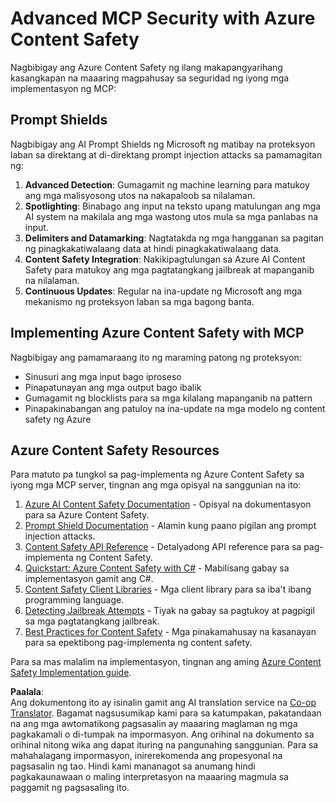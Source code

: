 <!--
CO_OP_TRANSLATOR_METADATA:
{
  "original_hash": "f5300fd1b5e84520d500b2a8f568a1d8",
  "translation_date": "2025-07-17T08:57:04+00:00",
  "source_file": "02-Security/azure-content-safety.md",
  "language_code": "tl"
}
-->
# Advanced MCP Security with Azure Content Safety

Nagbibigay ang Azure Content Safety ng ilang makapangyarihang kasangkapan na maaaring magpahusay sa seguridad ng iyong mga implementasyon ng MCP:

## Prompt Shields

Nagbibigay ang AI Prompt Shields ng Microsoft ng matibay na proteksyon laban sa direktang at di-direktang prompt injection attacks sa pamamagitan ng:

1. **Advanced Detection**: Gumagamit ng machine learning para matukoy ang mga malisyosong utos na nakapaloob sa nilalaman.
2. **Spotlighting**: Binabago ang input na teksto upang matulungan ang mga AI system na makilala ang mga wastong utos mula sa mga panlabas na input.
3. **Delimiters and Datamarking**: Nagtatakda ng mga hangganan sa pagitan ng pinagkakatiwalaang data at hindi pinagkakatiwalaang data.
4. **Content Safety Integration**: Nakikipagtulungan sa Azure AI Content Safety para matukoy ang mga pagtatangkang jailbreak at mapanganib na nilalaman.
5. **Continuous Updates**: Regular na ina-update ng Microsoft ang mga mekanismo ng proteksyon laban sa mga bagong banta.

## Implementing Azure Content Safety with MCP

Nagbibigay ang pamamaraang ito ng maraming patong ng proteksyon:
- Sinusuri ang mga input bago iproseso
- Pinapatunayan ang mga output bago ibalik
- Gumagamit ng blocklists para sa mga kilalang mapanganib na pattern
- Pinapakinabangan ang patuloy na ina-update na mga modelo ng content safety ng Azure

## Azure Content Safety Resources

Para matuto pa tungkol sa pag-implementa ng Azure Content Safety sa iyong mga MCP server, tingnan ang mga opisyal na sanggunian na ito:

1. [Azure AI Content Safety Documentation](https://learn.microsoft.com/azure/ai-services/content-safety/) - Opisyal na dokumentasyon para sa Azure Content Safety.
2. [Prompt Shield Documentation](https://learn.microsoft.com/azure/ai-services/content-safety/concepts/prompt-shield) - Alamin kung paano pigilan ang prompt injection attacks.
3. [Content Safety API Reference](https://learn.microsoft.com/rest/api/contentsafety/) - Detalyadong API reference para sa pag-implementa ng Content Safety.
4. [Quickstart: Azure Content Safety with C#](https://learn.microsoft.com/azure/ai-services/content-safety/quickstart-csharp) - Mabilisang gabay sa implementasyon gamit ang C#.
5. [Content Safety Client Libraries](https://learn.microsoft.com/azure/ai-services/content-safety/quickstart-client-libraries-rest-api) - Mga client library para sa iba't ibang programming language.
6. [Detecting Jailbreak Attempts](https://learn.microsoft.com/azure/ai-services/content-safety/concepts/jailbreak-detection) - Tiyak na gabay sa pagtukoy at pagpigil sa mga pagtatangkang jailbreak.
7. [Best Practices for Content Safety](https://learn.microsoft.com/azure/ai-services/content-safety/concepts/best-practices) - Mga pinakamahusay na kasanayan para sa epektibong pag-implementa ng content safety.

Para sa mas malalim na implementasyon, tingnan ang aming [Azure Content Safety Implementation guide](./azure-content-safety-implementation.md).

**Paalala**:  
Ang dokumentong ito ay isinalin gamit ang AI translation service na [Co-op Translator](https://github.com/Azure/co-op-translator). Bagamat nagsusumikap kami para sa katumpakan, pakatandaan na ang mga awtomatikong pagsasalin ay maaaring maglaman ng mga pagkakamali o di-tumpak na impormasyon. Ang orihinal na dokumento sa orihinal nitong wika ang dapat ituring na pangunahing sanggunian. Para sa mahahalagang impormasyon, inirerekomenda ang propesyonal na pagsasalin ng tao. Hindi kami mananagot sa anumang hindi pagkakaunawaan o maling interpretasyon na maaaring magmula sa paggamit ng pagsasaling ito.